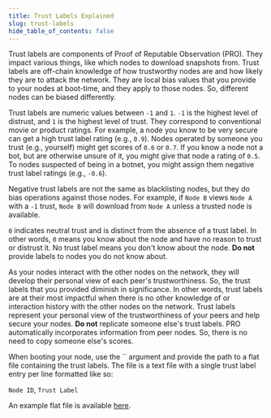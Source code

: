 ```yaml
---
title: Trust Labels Explained
slug: trust-labels
hide_table_of_contents: false
---
```


Trust labels are components of Proof of Reputable Observation (PRO). They impact various things,
like which nodes to download snapshots from. Trust labels are off-chain knowledge of how trustworthy
nodes are and how likely they are to attack the network. They are local bias values that you provide
to your nodes at boot-time, and they apply to those nodes. So, different nodes can be biased
differently.

Trust labels are numeric values between `-1` and `1`. `-1` is the highest level of distrust, and `1`
is the highest level of trust. They correspond to conventional movie or product ratings. For
example, a node you know to be very secure can get a high trust label rating (e.g., `0.9`). Nodes
operated by someone you trust (e.g., yourself) might get scores of `0.6` or `0.7`. If you know a
node not a bot, but are otherwise unsure of it, you might give that node a rating of `0.5`. To nodes
suspected of being in a botnet, you might assign them negative trust label ratings (e.g., `-0.6`).

Negative trust labels are not the same as blacklisting nodes, but they do bias operations against
those nodes. For example, if `Node B` views `Node A` with a `-1` trust, `Node B` will download from
`Node A` unless a trusted node is available.

`0` indicates neutral trust and is distinct from the absence of a trust label. In other words, `0`
means you know about the node and have no reason to trust or distrust it. No trust label means you
don't know about the node. **Do not** provide labels to nodes you do not know about.

As your nodes interact with the other nodes on the network, they will develop their personal view of
each peer's trustworthiness. So, the trust labels that you provided diminish in significance. In
other words, trust labels are at their most impactful when there is no other knowledge of or
interaction history with the other nodes on the network. Trust labels represent your personal view
of the trustworthiness of your peers and help secure your nodes. **Do not** replicate someone else's
trust labels. PRO automatically incorporates information from peer nodes. So, there is no need to
copy someone else's scores.

When booting your node, use the `` argument and provide the path to a flat file containing the trust
labels. The file is a text file with a single trust label entry per line formatted like so:

`Node ID`, `Trust Label`

An example flat file is available [here](https://github.com/Constellation-Labs/tessellation/blob/develop/modules/sdk/src/test/resources/ratings.sample.csv).